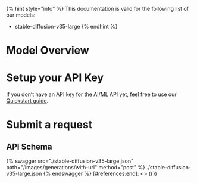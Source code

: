 [#references:start]: <> ({ "template": "openapi" })
{% hint style="info" %}
This documentation is valid for the following list of our models:
* stable-diffusion-v35-large
{% endhint %}

# Model Overview


# Setup your API Key
If you don’t have an API key for the AI/ML API yet, feel free to use our [Quickstart guide](https://docs.aimlapi.com/quickstart/setting-up).

# Submit a request
## API Schema
{% swagger src="./stable-diffusion-v35-large.json" path="/images/generations/with-url" method="post" %}
./stable-diffusion-v35-large.json
{% endswagger %}
[#references:end]: <> ({})
